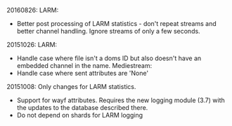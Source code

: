 20160826:
LARM:

* Better post processing of LARM statistics - don't repeat streams and better channel handling. Ignore streams of only a few seconds.

20151026:
LARM:

* Handle case where file isn't a doms ID but also doesn't have an embedded channel in the name.
Mediestream:
* Handle case where sent attributes are 'None'

20151008:
Only changes for LARM statistics.

* Support for wayf attributes. Requires the new logging module (3.7) with the updates to the database described there.
* Do not depend on shards for LARM logging
